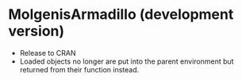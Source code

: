 # MolgenisArmadillo (development version)

* Release to CRAN
* Loaded objects no longer are put into the parent environment but
returned from their function instead.
